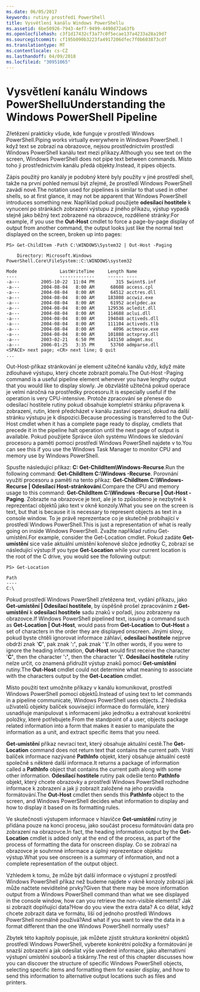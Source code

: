 ```yaml
---
ms.date: 06/05/2017
keywords: rutiny prostředí PowerShell
title: Vysvětlení kanálu Windows PowerShellu
ms.assetid: 6be50926-7943-4ef7-9499-4490d72a63fb
ms.openlocfilehash: c3f1d17432cf3a77c0f5ecae137a4233a28a19d7
ms.sourcegitcommit: cf195b090b3223fa4917206dfec7f0b603873cdf
ms.translationtype: MT
ms.contentlocale: cs-CZ
ms.lasthandoff: 04/09/2018
ms.locfileid: "30951065"
---
```

# <a name="understanding-the-windows-powershell-pipeline"></a><span data-ttu-id="dbc4c-103">Vysvětlení kanálu Windows PowerShellu</span><span class="sxs-lookup"><span data-stu-id="dbc4c-103">Understanding the Windows PowerShell Pipeline</span></span>
<span data-ttu-id="dbc4c-104">Zřetězení prakticky všude, kde funguje v prostředí Windows PowerShell.</span><span class="sxs-lookup"><span data-stu-id="dbc4c-104">Piping works virtually everywhere in Windows PowerShell.</span></span> <span data-ttu-id="dbc4c-105">I když text se zobrazí na obrazovce, nejsou prostřednictvím prostředí Windows PowerShell kanálu text mezi příkazy.</span><span class="sxs-lookup"><span data-stu-id="dbc4c-105">Although you see text on the screen, Windows PowerShell does not pipe text between commands.</span></span> <span data-ttu-id="dbc4c-106">Místo toho ji prostřednictvím kanálu předá objekty.</span><span class="sxs-lookup"><span data-stu-id="dbc4c-106">Instead, it pipes objects.</span></span>

<span data-ttu-id="dbc4c-107">Zápis použitý pro kanály je podobný které byly použity v jiné prostředí shell, takže na první pohled nemusí být zřejmé, že prostředí Windows PowerShell zavádí nové.</span><span class="sxs-lookup"><span data-stu-id="dbc4c-107">The notation used for pipelines is similar to that used in other shells, so at first glance, it may not be apparent that Windows PowerShell introduces something new.</span></span> <span data-ttu-id="dbc4c-108">Například pokud použijete **odesílací hostitele** k vynucení po stránkách zobrazení výstupu z jiného příkazu, výstup vypadá stejně jako běžný text zobrazené na obrazovce, rozdělené stránky:</span><span class="sxs-lookup"><span data-stu-id="dbc4c-108">For example, if you use the **Out-Host** cmdlet to force a page-by-page display of output from another command, the output looks just like the normal text displayed on the screen, broken up into pages:</span></span>

```
PS> Get-ChildItem -Path C:\WINDOWS\System32 | Out-Host -Paging

    Directory: Microsoft.Windows PowerShell.Core\FileSystem::C:\WINDOWS\system32

Mode                LastWriteTime     Length Name
----                -------------     ------ ----
-a---        2005-10-22  11:04 PM        315 $winnt$.inf
-a---        2004-08-04   8:00 AM      68608 access.cpl
-a---        2004-08-04   8:00 AM      64512 acctres.dll
-a---        2004-08-04   8:00 AM     183808 accwiz.exe
-a---        2004-08-04   8:00 AM      61952 acelpdec.ax
-a---        2004-08-04   8:00 AM     129536 acledit.dll
-a---        2004-08-04   8:00 AM     114688 aclui.dll
-a---        2004-08-04   8:00 AM     194048 activeds.dll
-a---        2004-08-04   8:00 AM     111104 activeds.tlb
-a---        2004-08-04   8:00 AM       4096 actmovie.exe
-a---        2004-08-04   8:00 AM     101888 actxprxy.dll
-a---        2003-02-21   6:50 PM     143150 admgmt.msc
-a---        2006-01-25   3:35 PM      53760 admparse.dll
<SPACE> next page; <CR> next line; Q quit
...
```

<span data-ttu-id="dbc4c-109">Out-Host-příkaz stránkování je element užitečné kanálu vždy, když máte zdlouhavé výstupu, který chcete zobrazit pomalu.</span><span class="sxs-lookup"><span data-stu-id="dbc4c-109">The Out-Host -Paging command is a useful pipeline element whenever you have lengthy output that you would like to display slowly.</span></span> <span data-ttu-id="dbc4c-110">Je obzvláště užitečná pokud operace je velmi náročná na prostředky procesoru.</span><span class="sxs-lookup"><span data-stu-id="dbc4c-110">It is especially useful if the operation is very CPU-intensive.</span></span> <span data-ttu-id="dbc4c-111">Protože zpracování se přenese do odesílací hostitele rutiny pokud obsahuje kompletní stránku připravena k zobrazení, rutin, které předcházet v kanálu zastaví operaci, dokud na další stránku výstupu je k dispozici.</span><span class="sxs-lookup"><span data-stu-id="dbc4c-111">Because processing is transferred to the Out-Host cmdlet when it has a complete page ready to display, cmdlets that precede it in the pipeline halt operation until the next page of output is available.</span></span> <span data-ttu-id="dbc4c-112">Pokud použijete Správce úloh systému Windows ke sledování procesoru a paměti pomocí prostředí Windows PowerShell najdete v to.</span><span class="sxs-lookup"><span data-stu-id="dbc4c-112">You can see this if you use the Windows Task Manager to monitor CPU and memory use by Windows PowerShell.</span></span>

<span data-ttu-id="dbc4c-113">Spusťte následující příkaz: **C: Get-ChildItem\\Windows-Recurse**.</span><span class="sxs-lookup"><span data-stu-id="dbc4c-113">Run the following command: **Get-ChildItem C:\\Windows -Recurse**.</span></span> <span data-ttu-id="dbc4c-114">Porovnání využití procesoru a paměti na tento příkaz: **Get-ChildItem C:\\Windows-Recurse | Odesílací Host-stránkování**.</span><span class="sxs-lookup"><span data-stu-id="dbc4c-114">Compare the CPU and memory usage to this command: **Get-ChildItem C:\\Windows -Recurse | Out-Host -Paging**.</span></span> <span data-ttu-id="dbc4c-115">Zobrazte na obrazovce je text, ale je to způsobeno je nezbytné k reprezentaci objektů jako text v okně konzoly.</span><span class="sxs-lookup"><span data-stu-id="dbc4c-115">What you see on the screen is text, but that is because it is necessary to represent objects as text in a console window.</span></span> <span data-ttu-id="dbc4c-116">To je právě reprezentace co je skutečně probíhající v prostředí Windows PowerShell.</span><span class="sxs-lookup"><span data-stu-id="dbc4c-116">This is just a representation of what is really going on inside Windows PowerShell.</span></span> <span data-ttu-id="dbc4c-117">Zvažte například rutinu Get-umístění.</span><span class="sxs-lookup"><span data-stu-id="dbc4c-117">For example, consider the Get-Location cmdlet.</span></span> <span data-ttu-id="dbc4c-118">Pokud zadáte **Get-umístění** sice vaše aktuální umístění kořenové složce jednotky C, zobrazí se následující výstup:</span><span class="sxs-lookup"><span data-stu-id="dbc4c-118">If you type **Get-Location** while your current location is the root of the C drive, you would see the following output:</span></span>

```
PS> Get-Location

Path
----
C:\
```

<span data-ttu-id="dbc4c-119">Pokud prostředí Windows PowerShell zřetězena text, vydání příkazu, jako **Get-umístění | Odesílací hostitele**, by úspěšně prošel zpracováním z **Get-umístění** k **odesílací hostitele** sadu znaků v pořadí, jsou zobrazeny na obrazovce.</span><span class="sxs-lookup"><span data-stu-id="dbc4c-119">If Windows PowerShell pipelined text, issuing a command such as **Get-Location | Out-Host**, would pass from **Get-Location** to **Out-Host** a set of characters in the order they are displayed onscreen.</span></span> <span data-ttu-id="dbc4c-120">Jinými slovy, pokud byste chtěli ignorovat informace záhlaví, **odesílací hostitele** nejprve obdrží znak '**C'**, pak znak '**:'**, pak znak ' **\\'**.</span><span class="sxs-lookup"><span data-stu-id="dbc4c-120">In other words, if you were to ignore the heading information, **Out-Host** would first receive the character '**C'**, then the character '**:'**, then the character '**\\'**.</span></span> <span data-ttu-id="dbc4c-121">**Odesílací hostitele** rutiny nelze určit, co znamená přidružit výstup znaků pomocí **Get-umístění** rutiny.</span><span class="sxs-lookup"><span data-stu-id="dbc4c-121">The **Out-Host** cmdlet could not determine what meaning to associate with the characters output by the **Get-Location** cmdlet.</span></span>

<span data-ttu-id="dbc4c-122">Místo použití text umožníte příkazy v kanálu komunikovat, prostředí Windows PowerShell pomocí objektů.</span><span class="sxs-lookup"><span data-stu-id="dbc4c-122">Instead of using text to let commands in a pipeline communicate, Windows PowerShell uses objects.</span></span> <span data-ttu-id="dbc4c-123">Z hlediska uživatelů objekty balíček související informace do formuláře, který usnadňuje manipulovat s informacemi jako jednotku a extrahovat konkrétní položky, které potřebujete.</span><span class="sxs-lookup"><span data-stu-id="dbc4c-123">From the standpoint of a user, objects package related information into a form that makes it easier to manipulate the information as a unit, and extract specific items that you need.</span></span>

<span data-ttu-id="dbc4c-124">**Get-umístění** příkaz nevrací text, který obsahuje aktuální cestě.</span><span class="sxs-lookup"><span data-stu-id="dbc4c-124">The **Get-Location** command does not return text that contains the current path.</span></span> <span data-ttu-id="dbc4c-125">Vrátí balíček informace nazývané **PathInfo** objekt, který obsahuje aktuální cestě společně s některé další informace.</span><span class="sxs-lookup"><span data-stu-id="dbc4c-125">It returns a package of information called a **PathInfo** object that contains the current path along with some other information.</span></span> <span data-ttu-id="dbc4c-126">**Odesílací hostitele** rutiny pak odešle tento **PathInfo** objekt, který chcete obrazovky a prostředí Windows PowerShell rozhodne informace k zobrazení a jak ji zobrazit založené na jeho pravidla formátování.</span><span class="sxs-lookup"><span data-stu-id="dbc4c-126">The **Out-Host** cmdlet then sends this **PathInfo** object to the screen, and Windows PowerShell decides what information to display and how to display it based on its formatting rules.</span></span>

<span data-ttu-id="dbc4c-127">Ve skutečnosti výstupem informace v hlavičce **Get-umístění** rutiny je přidána pouze na konci procesu, jako součást procesu formátování data pro zobrazení na obrazovce.</span><span class="sxs-lookup"><span data-stu-id="dbc4c-127">In fact, the heading information output by the **Get-Location** cmdlet is added only at the end of the process, as part of the process of formatting the data for onscreen display.</span></span> <span data-ttu-id="dbc4c-128">Co se zobrazí na obrazovce je souhrnné informace a úplný reprezentace objektu výstup.</span><span class="sxs-lookup"><span data-stu-id="dbc4c-128">What you see onscreen is a summary of information, and not a complete representation of the output object.</span></span>

<span data-ttu-id="dbc4c-129">Vzhledem k tomu, že může být další informace o výstupní z prostředí Windows PowerShell příkaz než budeme najdete v okně konzoly zobrazí jak může načtete neviditelné prvky?</span><span class="sxs-lookup"><span data-stu-id="dbc4c-129">Given that there may be more information output from a Windows PowerShell command than what we see displayed in the console window, how can you retrieve the non-visible elements?</span></span> <span data-ttu-id="dbc4c-130">Jak si zobrazit doplňující data?</span><span class="sxs-lookup"><span data-stu-id="dbc4c-130">How do you view the extra data?</span></span> <span data-ttu-id="dbc4c-131">A co dělat, když chcete zobrazit data ve formátu, liší od jednoho prostředí Windows PowerShell normálně používá?</span><span class="sxs-lookup"><span data-stu-id="dbc4c-131">And what if you want to view the data in a format different than the one Windows PowerShell normally uses?</span></span>

<span data-ttu-id="dbc4c-132">Zbytek této kapitoly popisuje, jak můžete zjistit struktura konkrétní objektů prostředí Windows PowerShell, vyberete konkrétní položky a formátování je snazší zobrazení a jak odesílat výše uvedené informace, jako alternativní výstupní umístění souborů a tiskárny.</span><span class="sxs-lookup"><span data-stu-id="dbc4c-132">The rest of this chapter discusses how you can discover the structure of specific Windows PowerShell objects, selecting specific items and formatting them for easier display, and how to send this information to alternative output locations such as files and printers.</span></span>